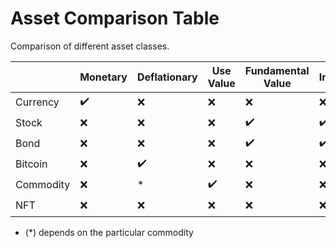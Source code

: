 # Asset Comparison Table

Comparison of different asset classes.


|           | Monetary | Deflationary | Use Value | Fundamental Value | Income | Productive | Security | Speculative |
| --------- | ----- | ------------ | --------- | ----------------- | ------ | ---------- | -------- | -----------  |
| Currency  | ✔️    | ❌           | ❌        | ❌                | ❌     | ❌         | ❌       | ❌          
| Stock     | ❌    | ❌           | ❌        | ✔️                | ✔️     | ✔️         | ✔️       | ✔️             
| Bond      | ❌    | ❌           | ❌        | ✔️                | ✔️     | ❌         | ✔️       | ❌           
| Bitcoin   | ❌    | ✔️           | ❌        | ❌                | ❌     | ❌         | ✔️       | ✔️            
| Commodity | ❌    | *            | ✔️        | ❌                | ❌     | ❌         | ✔️       | ❌           
| NFT       | ❌    | ❌           | ❌        | ❌                | ❌     | ❌         | ❌       | ✔️            

* (*) depends on the particular commodity